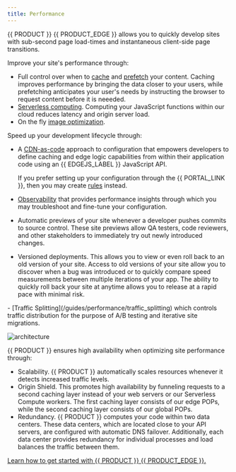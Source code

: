 ```yaml
---
title: Performance
---
```


{{ PRODUCT }} {{ PRODUCT_EDGE }} allows you to quickly develop sites with sub-second page load-times and instantaneous client-side page transitions. 

Improve your site's performance through:

-   Full control over when to [cache](/guides/performance/caching) and [prefetch](/guides/performance/prefetching) your content. Caching improves performance by bringing the data closer to your users, while prefetching anticipates your user's needs by instructing the browser to request content before it is neeeded. 
-   [Serverless computing](/guides/performance/serverless_compute). Computing your JavaScript functions within our cloud reduces latency and origin server load.
-   On the fly [image optimization](/guides/performance/image_optimization).

Speed up your development lifecycle through:

-   A [CDN-as-code](/guides/performance/cdn_as_code) approach to configuration that empowers developers to define caching and edge logic capabilities from within their application code using an {{ EDGEJS_LABEL }} JavaScript API. 

    <Callout type="info">

      If you prefer setting up your configuration through the {{ PORTAL_LINK }}, then you may create [rules](/guides/performance/rules) instead.

    </Callout>

-   [Observability](/guides/performance/observability) that provides performance insights through which you may troubleshoot and fine-tune your configuration. 
-   Automatic previews of your site whenever a developer pushes commits to source control. These site previews allow QA testers, code reviewers, and other stakeholders to immediately try out newly introduced changes. 
-   Versioned deployments. This allows you to view or even roll back to an old version of your site. Access to old versions of your site allow you to discover when a bug was introduced or to quickly compare speed measurements between multiple iterations of your app. The ability to quickly roll back your site at anytime allows you to release at a rapid pace with minimal risk.
<Condition version="<=6">
-   [Traffic Splitting](/guides/performance/traffic_splitting) which controls traffic distribution for the purpose of A/B testing and iterative site migrations. 
</Condition>

![architecture](/images/overview/architecture.png)

{{ PRODUCT }} ensures high availability when optimizing site performance through:

-   Scalability. {{ PRODUCT }} automatically scales resources whenever it detects increased traffic levels. 
-   Origin Shield. This promotes high availability by funneling requests to a second caching layer instead of your web servers or our Serverless Compute workers. The first caching layer consists of our edge POPs, while the second caching layer consists of our global POPs.
-   Redundancy. {{ PRODUCT }} computes your code within two data centers. These data centers, which are located close to your API servers, are configured with automatic DNS failover. Additionally, each data center provides redundancy for individual processes and load balances the traffic between them.

[Learn how to get started with {{ PRODUCT }} {{ PRODUCT_EDGE }}.](/guides/performance/getting_started) 
